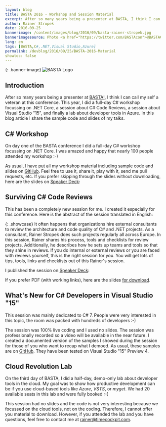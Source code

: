 ```yaml
---
layout: blog
title: BASTA 2016 - Workshop and Session Material
excerpt: After so many years being a presenter at BASTA, I think I can call my self a veteran at this conference. This year, I did a full-day C# workshop focussing on .NET Core, a session about C# Code Reviews, a session about Visual Studio "15", and finally a lab about developer tools in Azure. In this blog article I share sample code and slides of my talks. 
author: Rainer Stropek
date: 2016-09-25
bannerimage: /content/images/blog/2016/09/basta-rainer-stropek.jpg
bannerimagesource: Photo <a href="https://twitter.com/BASTAcon">@BASTACon</a>
lang: en
tags: [BASTA,C#,.NET,Visual Studio,Azure]
permalink: /devblog/2016/09/25/BASTA-2016-Material
showtoc: false
---
```


{: .banner-image}
![BASTA Logo]({{site.baseurl}}/content/images/blog/2016/09/basta-background.jpg)


## Introduction

After so many years being a presenter at [BASTA!](https://basta.net/), I think I can call my self a veteran at this conference. This year, I did a full-day C# workshop focussing on .NET Core, a session about C# Code Reviews, a session about Visual Studio "15", and finally a lab about developer tools in Azure. In this blog article I share the sample code and slides of my talks. 


## C# Workshop

On day one of the BASTA conference I did a full-day C# workshop focussing on .NET Core. I was amazed and happy that nearly 100 people attended my workshop :-) 

As usual, I have put all my workshop material including sample code and slides on [GitHub](https://github.com/rstropek/Samples/tree/master/AspNetCore1Workshop). Feel free to use it, share it, play with it, send me pull requests, etc. If you prefer skipping through the slides without downloading, here are the slides on [Speaker Deck](https://speakerdeck.com/rstropek/basta-2016-c-number-and-net-core-workshop):

<div class="videoWrapper">
    <script async class="speakerdeck-embed" data-id="c34b7cb4d033470690f99b9304b78901" data-ratio="1.77777777777778" src="//speakerdeck.com/assets/embed.js"></script>
</div>

## Surviving C# Code Reviews

This has been a completely new session for me. I created it especially for this conference. Here is the abstract of the session translated in English:

{: .showcase}
It often happens that organizations hire external consultants to review the architecture and code quality of C# and .NET projects. As a consultant, Rainer Stropek does such projects regularly all across Europe. In this session, Rainer shares his process, tools and checklists for review projects. Additionally, he describes how he sets up teams and tools so that they shine in reviews. If you do internal or external reviews or you are faced with reviews yourself, this is the right session for you. You will get lots of tips, tools, links and checklists out of this Rainer's session.

I published the session on [Speaker Deck](https://speakerdeck.com/rstropek/basta-2016-surviving-c-number-code-reviews):

<div class="videoWrapper">
    <script async class="speakerdeck-embed" data-id="1426a21acd6140cf8997ba3afaf1d6bb" data-ratio="1.77777777777778" src="//speakerdeck.com/assets/embed.js"></script>
</div>

If you prefer PDF (with working links), here are the slides [for download]({{site.baseurl}}/content/images/blog/2016/09/BASTA-2016-Code-Reviews-Rainer-Stropek.pdf).


## What's New for C# Developers in Visual Studio "15"

This session was mainly dedicated to C# 7. People were very interested in this topic, the room was packed with hundreds of developers :-)

The session was 100% live coding and I used no slides. The session was professionally recorded so a video will be available in the near future. I created a documented version of the samples I showed during the session for those of you who want to recap what I demoed. As usual, these samples are on [GitHub](https://github.com/rstropek/Samples/tree/master/CSharp7Experimental). They have been tested on Visual Studio "15" Preview 4.


## Cloud Revolution Lab

On the third day of BASTA, I did a half-day, demo-only lab about developer tools in the cloud. My goal was to show how productive development can be if you use cloud-based tools like *Azure*, *VSTS*, or *myget*. We had 20 available seats in this lab and were fully booked :-)

This session had no slides and the code is not very interesting because we focussed on the cloud tools, not on the coding. Therefore, I cannot offer you material to download. However, if you attended the lab and you have questions, feel free to contact me at [rainer@timecockpit.com](mailto:rainer@timecockpit.com).

